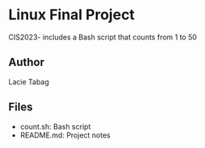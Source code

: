 # Linux Final Project
CIS2023- includes a Bash script that counts from 1 to 50

## Author
Lacie Tabag

## Files
- count.sh: Bash script
- README.md: Project notes
